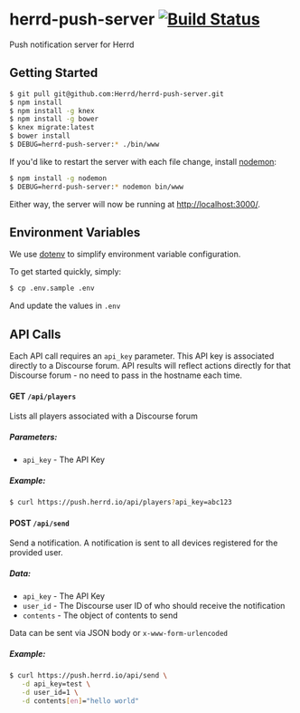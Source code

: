 # herrd-push-server [![Build Status](https://travis-ci.org/Herrd/herrd-push-server.svg?branch=master)](https://travis-ci.org/Herrd/herrd-push-server)

Push notification server for Herrd

## Getting Started

```bash
$ git pull git@github.com:Herrd/herrd-push-server.git
$ npm install
$ npm install -g knex
$ npm install -g bower
$ knex migrate:latest
$ bower install
$ DEBUG=herrd-push-server:* ./bin/www
```

If you'd like to restart the server with each file change, install [nodemon](https://github.com/remy/nodemon):

```bash
$ npm install -g nodemon
$ DEBUG=herrd-push-server:* nodemon bin/www
```

Either way, the server will now be running at [http://localhost:3000/](http://localhost:3000/).

## Environment Variables

We use [dotenv](https://github.com/motdotla/dotenv) to simplify environment variable configuration.

To get started quickly, simply:

```bash
$ cp .env.sample .env
```

And update the values in `.env`

## API Calls

Each API call requires an `api_key` parameter. This API key is associated directly to a Discourse forum. API results will reflect actions directly for that Discourse forum - no need to pass in the hostname each time.

#### GET `/api/players`

Lists all players associated with a Discourse forum

##### Parameters:
* `api_key` - The API Key

##### Example:
```bash
$ curl https://push.herrd.io/api/players?api_key=abc123
```

#### POST `/api/send`

Send a notification. A notification is sent to all devices registered for the provided user.

##### Data:
* `api_key` - The API Key
* `user_id` - The Discourse user ID of who should receive the notification
* `contents` - The object of contents to send

Data can be sent via JSON body or `x-www-form-urlencoded`

##### Example:
```bash
$ curl https://push.herrd.io/api/send \
   -d api_key=test \
   -d user_id=1 \
   -d contents[en]="hello world"
```
